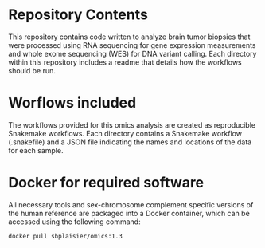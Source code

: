 # Repository Contents

This repository contains code written to analyze brain tumor biopsies that were processed using RNA sequencing for gene expression measurements and whole exome sequencing (WES) for DNA variant calling. Each directory within this repository includes a readme that details how the workflows should be run. 

# Worflows included

The workflows provided for this omics analysis are created as reproducible Snakemake workflows.  Each directory contains a Snakemake workflow (.snakefile) and a JSON file indicating the names and locations of the data for each sample.  

# Docker for required software

All necessary tools and sex-chromosome complement specific versions of the human reference are packaged into a Docker container, which can be accessed using the following command:
```
docker pull sbplaisier/omics:1.3
```

